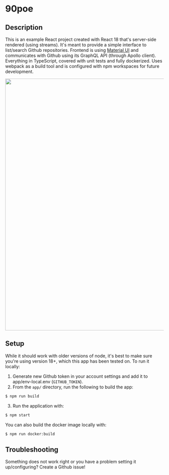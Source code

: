 # 90poe

## Description
This is an example React project created with React 18 that's server-side rendered (using streams). It's meant to provide a simple interface to list/search Github repositories. Frontend is using [Material UI](https://mui.com/) and communicates with Github using its GraphQL API (through Apollo client). Everything in TypeScript, covered with unit tests and fully dockerized. Uses webpack as a build tool and is configured with npm workspaces for future development.

<p align="center">
    <img src="https://user-images.githubusercontent.com/3832059/253770039-9e015799-85f3-4f8a-b5cf-77d88ce11a86.png" width="800" />
</p>


## Setup
While it should work with older versions of node, it's best to make sure you're using version 18+, which this app has been tested on. To run it locally:

1. Generate new Github token in your account settings and add it to app/env-local.env (`GITHUB_TOKEN`).
2. From the `app/` directory, run the following to build the app:
```sh
$ npm run build
```
3. Run the application with:
```sh
$ npm start
```

You can also build the docker image locally with:
```sh
$ npm run docker:build
```

## Troubleshooting
Something does not work right or you have a problem setting it up/configuring? Create a Github issue!
